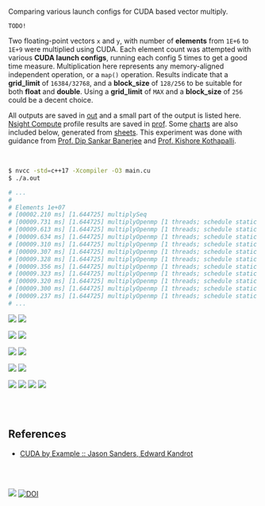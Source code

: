 Comparing various launch configs for CUDA based vector multiply.

`TODO!`

Two floating-point vectors `x` and `y`, with number of **elements** from `1E+6` to `1E+9` were multiplied using CUDA. Each element count was attempted with various **CUDA launch configs**, running each config 5 times to get a good time measure. Multiplication here represents any memory-aligned independent operation, or a `map()` operation. Results indicate that a **grid_limit** of `16384/32768`, and a **block_size** of `128/256` to be suitable for both **float** and **double**. Using a **grid_limit** of `MAX` and a **block_size** of `256` could be a decent choice.

All outputs are saved in [out](out/) and a small part of the output is listed here. [Nsight Compute] profile results are saved in [prof](prof/). Some [charts] are also included below, generated from [sheets]. This experiment was done with guidance from [Prof. Dip Sankar Banerjee] and [Prof. Kishore Kothapalli].

<br>

```bash
$ nvcc -std=c++17 -Xcompiler -O3 main.cu
$ ./a.out

# ...
#
# Elements 1e+07
# [00002.210 ms] [1.644725] multiplySeq
# [00009.731 ms] [1.644725] multiplyOpenmp [1 threads; schedule static 64]
# [00009.613 ms] [1.644725] multiplyOpenmp [1 threads; schedule static 128]
# [00009.634 ms] [1.644725] multiplyOpenmp [1 threads; schedule static 256]
# [00009.310 ms] [1.644725] multiplyOpenmp [1 threads; schedule static 512]
# [00009.307 ms] [1.644725] multiplyOpenmp [1 threads; schedule static 1024]
# [00009.328 ms] [1.644725] multiplyOpenmp [1 threads; schedule static 2048]
# [00009.356 ms] [1.644725] multiplyOpenmp [1 threads; schedule static 4096]
# [00009.323 ms] [1.644725] multiplyOpenmp [1 threads; schedule static 8192]
# [00009.320 ms] [1.644725] multiplyOpenmp [1 threads; schedule static 16384]
# [00009.300 ms] [1.644725] multiplyOpenmp [1 threads; schedule static 32768]
# [00009.237 ms] [1.644725] multiplyOpenmp [1 threads; schedule static 65536]
# ...
```

[![](https://i.imgur.com/bGUUPot.gif)][sheetp]
[![](https://i.imgur.com/eLQ7XpP.gif)][sheetp]

[![](https://i.imgur.com/IagoPuk.gif)][sheetp]
[![](https://i.imgur.com/4L394Vk.gif)][sheetp]

[![](https://i.imgur.com/tCUuW0a.gif)][sheetp]
[![](https://i.imgur.com/tZaV8K6.gif)][sheetp]

[![](https://i.imgur.com/U6jbPeH.gif)][sheetp]
[![](https://i.imgur.com/mpjbvkK.gif)][sheetp]

[![](https://i.imgur.com/TVSzgPr.png)][sheetp]
[![](https://i.imgur.com/edMTlIA.png)][sheetp]
[![](https://i.imgur.com/g5oxQ1H.png)][sheetp]
[![](https://i.imgur.com/1Jyepy2.png)][sheetp]

<br>
<br>


## References

- [CUDA by Example :: Jason Sanders, Edward Kandrot](https://www.slideshare.net/SubhajitSahu/cuda-by-example-notes)

<br>
<br>

[![](https://i.imgur.com/lRwvZLe.png)](https://www.youtube.com/watch?v=vTdodyhhjww)
[![DOI](https://zenodo.org/badge/375073607.svg)](https://zenodo.org/badge/latestdoi/375073607)

[Prof. Dip Sankar Banerjee]: https://sites.google.com/site/dipsankarban/
[Prof. Kishore Kothapalli]: https://cstar.iiit.ac.in/~kkishore/
[Nsight Compute]: https://developer.nvidia.com/nsight-compute
[charts]: https://photos.app.goo.gl/xorYb1MZSNqxUgNy7
[sheets]: https://docs.google.com/spreadsheets/d/1fWcVNQbANgiNepryktAsIWUHCNiAi-Yf1qQyiLsTJio/edit?usp=sharing
[sheetp]: https://docs.google.com/spreadsheets/d/e/2PACX-1vQ5RS676pMmWtXRj0AaPSkBDdFHZWTEDgyMJGDq2mdSz7GfWektVErY130Y84eTAxuCMDGogdvLEzyZ/pubhtml
